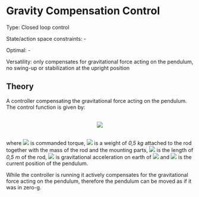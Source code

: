 #  Gravity Compensation Control #

Type: Closed loop control

State/action space constraints: -

Optimal: -

Versatility: only compensates for gravitational force acting on the pendulum, no swing-up or stabilization at the upright position

## Theory #

A controller compensating the gravitational force acting on the pendulum. The control function is given by:

<br>

</div>
<div align="center">
<img src="https://render.githubusercontent.com/render/math?math=u(\theta) = mgl \sin(\theta)">
</div>

<br>

where <img src="https://render.githubusercontent.com/render/math?math=u"> is commanded torque, <img src="https://render.githubusercontent.com/render/math?math=m">  is a weight of _0,5 kg_ attached to the rod together with the mass of the rod and the mounting parts, <img src="https://render.githubusercontent.com/render/math?math=l"> is the length of _0,5 m_ of the rod, <img src="https://render.githubusercontent.com/render/math?math=g"> is  gravitational acceleration on earth of <img src="https://render.githubusercontent.com/render/math?math=9.81 \, ms^{-2}">  and <img src="https://render.githubusercontent.com/render/math?math=\theta"> is the current position of the pendulum. 


While the controller is running it actively compensates for the gravitational force acting on the pendulum, therefore the pendulum can be moved as if it was in zero-g.
